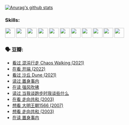 
[![Anurag's github stats](https://github-readme-stats.vercel.app/api?username=w940853815)](https://github.com/anuraghazra/github-readme-stats)

### Skills:

<code><img height="32" src="https://cdn.jsdelivr.net/npm/simple-icons@v5/icons/python.svg"></code>
<code><img height="32" src="https://cdn.jsdelivr.net/npm/simple-icons@v5/icons/javascript.svg"></code>
<code><img height="32" src="https://cdn.jsdelivr.net/npm/simple-icons@v5/icons/django.svg"></code>
<code><img height="32" src="https://cdn.jsdelivr.net/npm/simple-icons@v5/icons/flask.svg"></code>
<code><img height="32" src="https://cdn.jsdelivr.net/npm/simple-icons@v5/icons/vuetify.svg"></code>
<code><img height="32" src="https://cdn.jsdelivr.net/npm/simple-icons@v5/icons/git.svg"></code>
<code><img height="32" src="https://cdn.jsdelivr.net/npm/simple-icons@v5/icons/docker.svg"></code>
<code><img height="32" src="https://cdn.jsdelivr.net/npm/simple-icons@v5/icons/postgresql.svg"></code>
<code><img height="32" src="https://cdn.jsdelivr.net/npm/simple-icons@v5/icons/elasticsearch.svg"></code>
<code><img height="32" src="https://cdn.jsdelivr.net/npm/simple-icons@v5/icons/macos.svg"></code>
<code><img height="32" src="https://cdn.jsdelivr.net/npm/simple-icons@v5/icons/linux.svg"></code>

### 🗣 豆瓣:

<!-- DOUBAN-ACTIVITIES:START -->
- [看过 混沌行走 Chaos Walking‎ (2021)](https://www.douban.com/people/136069238/status/3734828206/?_i=42968865)
- [在看 开端‎ (2022)](https://www.douban.com/people/136069238/status/3733533297/?_i=42968865)
- [看过 沙丘 Dune‎ (2021)](https://www.douban.com/people/136069238/status/3726869471/?_i=42968865)
- [读过 置身事内](https://www.douban.com/people/136069238/status/3726223867/?_i=42968865)
- [在读 强风吹拂](https://www.douban.com/people/136069238/status/3725395475/?_i=42968865)
- [读过 当我谈跑步时我谈些什么](https://www.douban.com/people/136069238/status/3715422296/?_i=42968865)
- [在看 走向共和‎ (2003)](https://www.douban.com/people/136069238/status/3711470443/?_i=42968865)
- [想看 大明王朝1566‎ (2007)](https://www.douban.com/people/136069238/status/3710980213/?_i=42968865)
- [想看 走向共和‎ (2003)](https://www.douban.com/people/136069238/status/3710980002/?_i=42968865)
- [在读 置身事内](https://www.douban.com/people/136069238/status/3710472151/?_i=42968865)
<!-- DOUBAN-ACTIVITIES:END -->
<!--
**w940853815/w940853815** is a ✨ _special_ ✨ repository because its `README.md` (this file) appears on your GitHub profile.

Here are some ideas to get you started:

- 🔭 I’m currently working on ...
- 🌱 I’m currently learning ...
- 👯 I’m looking to collaborate on ...
- 🤔 I’m looking for help with ...
- 💬 Ask me about ...
- 📫 How to reach me: ...
- 😄 Pronouns: ...
- ⚡ Fun fact: ...
-->
